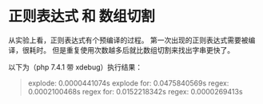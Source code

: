 # 正则表达式 和 数组切割

从实验上看，正则表达式有个预编译的过程。
第一次出现的正则表达式需要被编译，很耗时。
但是重复使用次数越多后就比数组切割来找出字串更快了。

以下为（php 7.4.1 带 xdebug）执行结果：
> explode:                      0.0000441074s
> explode for:                  0.0475840569s
> regex:                        0.0002100468s
> regex for:                    0.0152218342s
> regex:                        0.0000269413s